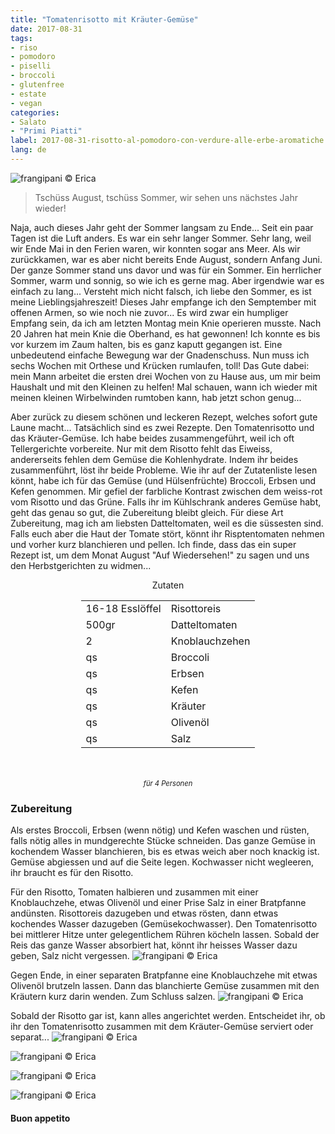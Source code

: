 ```yaml
---
title: "Tomatenrisotto mit Kräuter-Gemüse"
date: 2017-08-31
tags:
- riso 
- pomodoro 
- piselli 
- broccoli
- glutenfree 
- estate
- vegan
categories:
- Salato
- "Primi Piatti"
label: 2017-08-31-risotto-al-pomodoro-con-verdure-alle-erbe-aromatiche
lang: de 
---
```

![](../2017-08-31-risotto-al-pomodoro-con-verdure-alle-erbe-aromatiche/header.jpg "frangipani © Erica")

> Tschüss August, tschüss Sommer, wir sehen uns nächstes Jahr wieder!

Naja, auch dieses Jahr geht der Sommer langsam zu Ende... Seit ein paar Tagen ist die Luft anders. Es war ein sehr langer Sommer. Sehr lang, weil wir Ende Mai in den Ferien waren, wir konnten sogar ans Meer. Als wir zurückkamen, war es aber nicht bereits Ende August, sondern Anfang Juni. Der ganze Sommer stand uns davor und was für ein Sommer. Ein herrlicher Sommer, warm und sonnig, so wie ich es gerne mag. Aber irgendwie war es einfach zu lang... Versteht mich nicht falsch, ich liebe den Sommer, es ist meine Lieblingsjahreszeit! Dieses Jahr empfange ich den Semptember mit offenen Armen, so wie noch nie zuvor... Es wird zwar ein humpliger Empfang sein, da ich am letzten Montag mein Knie operieren musste. Nach 20 Jahren hat mein Knie die Oberhand, es hat gewonnen! Ich konnte es bis vor kurzem im Zaum halten, bis es ganz kaputt gegangen ist. Eine unbedeutend einfache Bewegung war der Gnadenschuss. Nun muss ich sechs Wochen mit Orthese und Krücken rumlaufen, toll! Das Gute dabei: mein Mann arbeitet die ersten drei Wochen von zu Hause aus, um mir beim Haushalt und mit den Kleinen zu helfen! Mal schauen, wann ich wieder mit meinen kleinen Wirbelwinden rumtoben kann, hab jetzt schon genug...

Aber zurück zu diesem schönen und leckeren Rezept, welches sofort gute Laune macht... Tatsächlich sind es zwei Rezepte. Den Tomatenrisotto und das Kräuter-Gemüse. Ich habe beides zusammengeführt, weil ich oft Tellergerichte vorbereite. Nur mit dem Risotto fehlt das Eiweiss, andererseits fehlen dem Gemüse die Kohlenhydrate. Indem ihr beides zusammenführt, löst ihr beide Probleme. Wie ihr auf der Zutatenliste lesen könnt, habe ich für das Gemüse (und Hülsenfrüchte) Broccoli, Erbsen und Kefen genommen. Mir gefiel der farbliche Kontrast zwischen dem weiss-rot vom Risotto und das Grüne. Falls ihr im Kühlschrank anderes Gemüse habt, geht das genau so gut, die Zubereitung bleibt gleich. Für diese Art Zubereitung, mag ich am liebsten Datteltomaten, weil es die süssesten sind. Falls euch aber die Haut der Tomate stört, könnt ihr Risptentomaten nehmen und vorher kurz blanchieren und pellen. Ich finde, dass das ein super Rezept ist, um dem Monat August "Auf Wiedersehen!" zu sagen und uns den Herbstgerichten zu widmen...

<div id="wrapper" style="text-align: center">
  <div id="yourdiv" style="display: inline-block;">
    <div class="ingredients">
      <div class="ingredients-title">Zutaten</div>
      <table>
        <tbody>
          <tr>
            <td>16-18 Esslöffel</td>
            <td>Risottoreis</td>
          </tr>
          <tr>
            <td>500gr</td>
            <td>Datteltomaten</td>
          </tr>
          <tr>
            <td>2</td>
            <td>Knoblauchzehen</td>
          </tr>
          <tr>
            <td>qs</td>
            <td>Broccoli</td>
          </tr>
          <tr>
             <td>qs</td>
            <td>Erbsen</td>
          </tr>
          <tr>
            <td>qs</td>
            <td>Kefen</td>
          </tr>
          <tr>
            <td>qs</td>
            <td>Kräuter</td>
          </tr>
          <tr> 
            <td>qs</td>
            <td>Olivenöl</td>
          </tr>
          <tr>
            <td>qs</td>
            <td>Salz</td>
          </tr>
        </tbody>
      </table>
      <br></br>
      <i class="pull-right" style="font-size: 80%;">für 4 Personen</i>
    </div>
  </div>
</div>


<h3>
  <font color="grey">
    <i class="fa-solid fa-gears"></i>
  </font> Zubereitung
</h3>

Als erstes Broccoli, Erbsen (wenn nötig) und Kefen waschen und rüsten,  falls nötig alles in mundgerechte Stücke schneiden. Das ganze Gemüse in kochendem Wasser blanchieren, bis es etwas weich aber noch knackig ist. Gemüse abgiessen und auf die Seite legen. Kochwasser nicht wegleeren, ihr braucht es für den Risotto.

Für den Risotto, Tomaten halbieren und zusammen mit einer Knoblauchzehe, etwas Olivenöl und einer Prise Salz in einer Bratpfanne andünsten. Risottoreis dazugeben und etwas rösten, dann etwas kochendes Wasser dazugeben (Gemüsekochwasser). Den Tomatenrisotto bei mittlerer Hitze unter gelegentlichem Rühren köcheln lassen. Sobald der Reis das ganze Wasser absorbiert hat, könnt ihr heisses Wasser dazu geben, Salz nicht vergessen.
![](../2017-08-31-risotto-al-pomodoro-con-verdure-alle-erbe-aromatiche/padella.jpg "frangipani © Erica")

Gegen Ende, in einer separaten Bratpfanne eine Knoblauchzehe mit etwas Olivenöl brutzeln lassen. Dann das blanchierte Gemüse zusammen mit den Kräutern kurz darin wenden. Zum Schluss salzen.
![](../2017-08-31-risotto-al-pomodoro-con-verdure-alle-erbe-aromatiche/verdura.jpg "frangipani © Erica")

Sobald der Risotto gar ist, kann alles angerichtet werden. Entscheidet ihr, ob ihr den Tomatenrisotto zusammen mit dem Kräuter-Gemüse serviert oder separat...
![](../2017-08-31-risotto-al-pomodoro-con-verdure-alle-erbe-aromatiche/risultato1.jpg "frangipani © Erica")

![](../2017-08-31-risotto-al-pomodoro-con-verdure-alle-erbe-aromatiche/risultato2.jpg "frangipani © Erica")

![](../2017-08-31-risotto-al-pomodoro-con-verdure-alle-erbe-aromatiche/risultato3.jpg "frangipani © Erica")

![](../2017-08-31-risotto-al-pomodoro-con-verdure-alle-erbe-aromatiche/risultato4.jpg "frangipani © Erica")

<h4>Buon appetito
  <font color="red">
    <i class="fa-regular fa-face-smile"></i>
  </font>
</h4>
